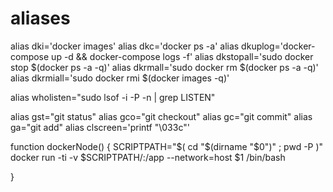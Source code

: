 # aliases

alias dki='docker images'
alias dkc='docker ps -a'
alias dkuplog='docker-compose up -d && docker-compose logs -f'
alias dkstopall='sudo docker stop $(docker ps -a -q)'
alias dkrmall='sudo docker rm $(docker ps -a -q)'
alias dkrmiall='sudo docker rmi $(docker images -q)'

alias wholisten="sudo lsof -i -P -n | grep LISTEN"

alias gst="git status"
alias gco="git checkout"
alias gc="git commit"
alias ga="git add"
alias clscreen='printf "\033c"'

function dockerNode() {
SCRIPTPATH="$( cd "$(dirname "$0")" ; pwd -P )"
docker run -ti -v $SCRIPTPATH/:/app --network=host $1 /bin/bash 

}


